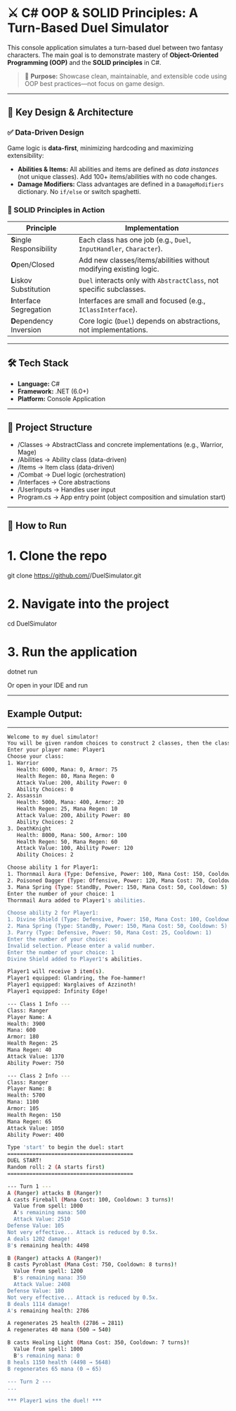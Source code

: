 # ⚔️ C# OOP & SOLID Principles: A Turn-Based Duel Simulator

This console application simulates a turn-based duel between two fantasy characters. The main goal is to demonstrate mastery of **Object-Oriented Programming (OOP)** and the **SOLID principles** in C#.

> 🔧 **Purpose:** Showcase clean, maintainable, and extensible code using OOP best practices—not focus on game design.

---

## 🧠 Key Design & Architecture

### ✅ Data-Driven Design

Game logic is **data-first**, minimizing hardcoding and maximizing extensibility:

- **Abilities & Items:** All abilities and items are defined as *data instances* (not unique classes). Add 100+ items/abilities with no code changes.
- **Damage Modifiers:** Class advantages are defined in a `DamageModifiers` dictionary. No `if/else` or switch spaghetti.

### 🧱 SOLID Principles in Action

| Principle | Implementation |
|----------|----------------|
| **S**ingle Responsibility | Each class has one job (e.g., `Duel`, `InputHandler`, `Character`). |
| **O**pen/Closed           | Add new classes/items/abilities without modifying existing logic. |
| **L**iskov Substitution   | `Duel` interacts only with `AbstractClass`, not specific subclasses. |
| **I**nterface Segregation| Interfaces are small and focused (e.g., `IClassInterface`). |
| **D**ependency Inversion | Core logic (`Duel`) depends on abstractions, not implementations. |

---

## 🛠️ Tech Stack

- **Language:** C#
- **Framework:** .NET (6.0+)
- **Platform:** Console Application

---

## 📁 Project Structure

- /Classes -> AbstractClass and concrete implementations (e.g., Warrior, Mage)
- /Abilities -> Ability class (data-driven)
- /Items -> Item class (data-driven)
- /Combat -> Duel logic (orchestration)
- /Interfaces -> Core abstractions
- /UserInputs -> Handles user input
- Program.cs -> App entry point (object composition and simulation start)


---

## 🚀 How to Run


# 1. Clone the repo
git clone https://github.com/<your-github-username>/DuelSimulator.git

# 2. Navigate into the project
cd DuelSimulator

# 3. Run the application
dotnet run

Or open in your IDE and run

---

## Example Output:
---

```bash
Welcome to my duel simulator!
You will be given random choices to construct 2 classes, then the classes will duel.
Enter your player name: Player1
Choose your class:
1. Warrior
   Health: 6000, Mana: 0, Armor: 75
   Health Regen: 80, Mana Regen: 0
   Attack Value: 200, Ability Power: 0
   Ability Choices: 0
2. Assassin
   Health: 5000, Mana: 400, Armor: 20
   Health Regen: 25, Mana Regen: 10
   Attack Value: 200, Ability Power: 80
   Ability Choices: 2
3. DeathKnight
   Health: 8000, Mana: 500, Armor: 100
   Health Regen: 50, Mana Regen: 60
   Attack Value: 100, Ability Power: 120
   Ability Choices: 2

Choose ability 1 for Player1:
1. Thornmail Aura (Type: Defensive, Power: 100, Mana Cost: 150, Cooldown: 5)
2. Poisoned Dagger (Type: Offensive, Power: 120, Mana Cost: 70, Cooldown: 3)
3. Mana Spring (Type: StandBy, Power: 150, Mana Cost: 50, Cooldown: 5)
Enter the number of your choice: 1
Thornmail Aura added to Player1's abilities.

Choose ability 2 for Player1:
1. Divine Shield (Type: Defensive, Power: 150, Mana Cost: 100, Cooldown: 4)
2. Mana Spring (Type: StandBy, Power: 150, Mana Cost: 50, Cooldown: 5)
3. Parry (Type: Defensive, Power: 50, Mana Cost: 25, Cooldown: 1)
Enter the number of your choice:
Invalid selection. Please enter a valid number.
Enter the number of your choice: 1
Divine Shield added to Player1's abilities.

Player1 will receive 3 item(s).
Player1 equipped: Glamdring, the Foe-hammer!
Player1 equipped: Warglaives of Azzinoth!
Player1 equipped: Infinity Edge!

--- Class 1 Info ---
Class: Ranger
Player Name: A
Health: 3900
Mana: 600
Armor: 180
Health Regen: 25
Mana Regen: 40
Attack Value: 1370
Ability Power: 750

--- Class 2 Info ---
Class: Ranger
Player Name: B
Health: 5700
Mana: 1100
Armor: 105
Health Regen: 150
Mana Regen: 65
Attack Value: 1050
Ability Power: 400

Type 'start' to begin the duel: start
========================================
DUEL START!
Random roll: 2 (A starts first)
========================================

--- Turn 1 ---
A (Ranger) attacks B (Ranger)!
A casts Fireball (Mana Cost: 100, Cooldown: 3 turns)!
  Value from spell: 1000
  A's remaining mana: 500
  Attack Value: 2510
Defense Value: 105
Not very effective... Attack is reduced by 0.5x.
A deals 1202 damage!
B's remaining health: 4498

B (Ranger) attacks A (Ranger)!
B casts Pyroblast (Mana Cost: 750, Cooldown: 8 turns)!
  Value from spell: 1200
  B's remaining mana: 350
  Attack Value: 2408
Defense Value: 180
Not very effective... Attack is reduced by 0.5x.
B deals 1114 damage!
A's remaining health: 2786

A regenerates 25 health (2786 → 2811)
A regenerates 40 mana (500 → 540)

B casts Healing Light (Mana Cost: 350, Cooldown: 7 turns)!
  Value from spell: 1000
  B's remaining mana: 0
B heals 1150 health (4498 → 5648)
B regenerates 65 mana (0 → 65)

--- Turn 2 ---
...

*** Player1 wins the duel! ***

